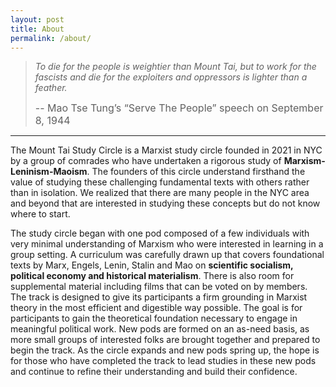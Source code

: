 ```yaml
---
layout: post
title: About
permalink: /about/
---
```


> _To die for the people is weightier than Mount Tai, but to work for the fascists and die for the exploiters and oppressors is lighter than a feather._
> 
> <span style="font-size:16px;">-- Mao Tse Tung’s “Serve The People” speech on September 8, 1944 </span>

---

The Mount Tai Study Circle is a Marxist study circle founded in 2021 in NYC by a group of comrades who have undertaken a rigorous study of **Marxism-Leninism-Maoism**. The founders of this circle understand firsthand the value of studying these challenging fundamental texts with others rather than in isolation. We realized that there are many people in the NYC area and beyond that are interested in studying these concepts but do not know where to start. 

The study circle began with one pod composed of a few individuals with very minimal understanding of Marxism who were interested in learning in a group setting. A curriculum was carefully drawn up that covers foundational texts by Marx, Engels, Lenin, Stalin and Mao on **scientific socialism, political economy and historical materialism**. There is also room for supplemental material including films that can be voted on by members. The track is designed to give its participants a firm grounding in Marxist theory in the most efficient and digestible way possible. The goal is for participants to gain the theoretical foundation necessary to engage in meaningful political work. New pods are formed on an as-need basis, as more small groups of interested folks are brought together and prepared to begin the track. As the circle expands and new pods spring up, the hope is for those who have completed the track to lead studies in these new pods and continue to refine their understanding and build their confidence. 
